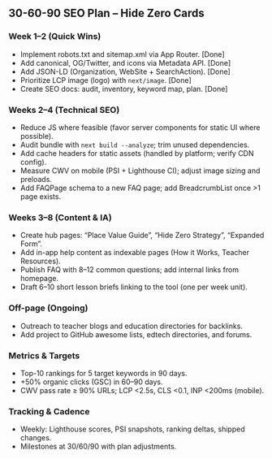 ## 30-60-90 SEO Plan – Hide Zero Cards

### Week 1–2 (Quick Wins)

- Implement robots.txt and sitemap.xml via App Router. [Done]
- Add canonical, OG/Twitter, and icons via Metadata API. [Done]
- Add JSON-LD (Organization, WebSite + SearchAction). [Done]
- Prioritize LCP image (logo) with `next/image`. [Done]
- Create SEO docs: audit, inventory, keyword map, plan. [Done]

### Weeks 2–4 (Technical SEO)

- Reduce JS where feasible (favor server components for static UI where possible).
- Audit bundle with `next build --analyze`; trim unused dependencies.
- Add cache headers for static assets (handled by platform; verify CDN config).
- Measure CWV on mobile (PSI + Lighthouse CI); adjust image sizing and preloads.
- Add FAQPage schema to a new FAQ page; add BreadcrumbList once >1 page exists.

### Weeks 3–8 (Content & IA)

- Create hub pages: “Place Value Guide”, “Hide Zero Strategy”, “Expanded Form”.
- Add in-app help content as indexable pages (How it Works, Teacher Resources).
- Publish FAQ with 8–12 common questions; add internal links from homepage.
- Draft 6–10 short lesson briefs linking to the tool (one per week unit).

### Off-page (Ongoing)

- Outreach to teacher blogs and education directories for backlinks.
- Add project to GitHub awesome lists, edtech directories, and forums.

### Metrics & Targets

- Top-10 rankings for 5 target keywords in 90 days.
- +50% organic clicks (GSC) in 60–90 days.
- CWV pass rate ≥ 90% URLs; LCP <2.5s, CLS <0.1, INP <200ms (mobile).

### Tracking & Cadence

- Weekly: Lighthouse scores, PSI snapshots, ranking deltas, shipped changes.
- Milestones at 30/60/90 with plan adjustments.
